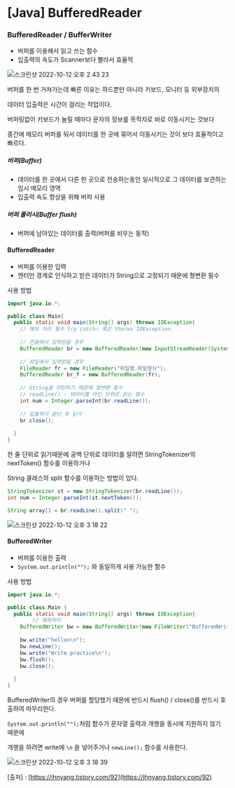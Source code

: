 # [Java] BufferedReader





### BufferedReader / BufferWriter

- 버퍼를 이용해서 읽고 쓰는 함수
- 입출력의 속도가 Scanner보다 빨라서 효율적





![스크린샷 2022-10-12 오후 2 43 23](https://user-images.githubusercontent.com/101630615/195267295-0ebd2b59-7726-41ea-8823-6fa108458a79.png)



버퍼를 한 번 거쳐가는데 빠른 이유는 하드뿐만 아니라 키보드, 모니터 등 외부장치의 

데이터 입출력은 시간이 걸리는 작업이다.

버퍼링없이 키보드가 눌릴 때마다 문자의 정보를 목적지로 바로 이동시키는 것보다

중간에 메모리 버퍼를 둬서 데이터를 한 곳에 묶어서 이동시키는 것이 보다 효율적이고 빠르다.



##### 버퍼(Buffer)

- 데이터를 한 곳에서 다른 한 곳으로 전송하는동안 일시적으로 그 데이터를 보관하는 임시 메모리 영역
- 입출력 속도 향상을 위해 버퍼 사용 



##### 버퍼 플러시(Buffer flush)

- 버퍼에 남아있는 데이터를 출력(버퍼를 비우는 동작)



#### BufferedReader

- 버퍼를 이용한 입력
- 엔터만 경계로 인식하고 받은 데이터가 String으로 고정되기 때문에 형변환 필수



사용 방법 

```java
import java.io.*;

public class Main{
  public static void main(String[] args) throws IOException{
    // 예외 처리 필수 try catch~ 혹은 thorws IOException 
    
    // 콘솔에서 입력받을 경우
    BufferedReader br = new BufferedReader(new InputStreamReader(System.in));
    
    // 파일에서 입력받을 경우 
    FileReader fr = new FileReader("파일명.파일형식");
    BufferedReader br_f = new BufferedReader(fr);
    
    // String을 리턴하기 때문에 형변환 필수 
    // readLine() : 데이터를 라인 단위로 읽는 함수
    int num = Integer.parseInt(br.readLine());
     
    // 입출력이 끝난 후 닫기 
    br.close(); 
    
  }
}
```

한 줄 단위로 읽기때문에 공백 단위로 데이터를 알려면 StringTokenizer의 nextToken() 함수를 이용하거나

String 클래스의 split 함수를 이용하는 방법이 있다.



```java
StringTokenizer st = new StringTokenizer(br.readLine());
int num = Integer.parseInt(st.nextToken());

String array[] = br.readLine().split(" ");
```







![스크린샷 2022-10-12 오후 3 18 22](https://user-images.githubusercontent.com/101630615/195267301-e04dec1f-c5dc-4511-ab74-5527febc110e.png)







#### BufferedWriter

- 버퍼를 이용한 출력
- ``System.out.println("");`` 와 동일하게 사용 가능한 함수



사용 방법

```java
import java.io.*;

public class Main {
  public static void main(String[] args) throws IOException{
		// 예외처리 
    BufferedWriter bw = new BufferedWriter(new FileWriter("BufferedWriter.txt"));
    
    bw.write("hellon\n");
    bw.newLine();
    bw.write("Write practice\n");
    bw.flush();
    bw.close();
    
  }
}
```

BufferedWriter의 경우 버퍼를 할당했기 때문에 반드시 flush() / close()를 반드시 호출하여 마무리한다.

``System.out.println("");``처럼 함수가 문자열 출력과 개행을 동시에 지원하지 않기 때문에

개행을 하려면 write에 ``\n`` 을 넣어주거나 ``newLine();`` 함수를 사용한다.



![스크린샷 2022-10-12 오후 3 18 39](https://user-images.githubusercontent.com/101630615/195267305-7fb36efc-39c3-4dce-84f3-e29d847981ff.png)



[출처] : [https://jhnyang.tistory.com/92](https://jhnyang.tistory.com/92)